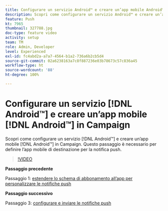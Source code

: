```yaml
---
title: Configurare un servizio Android™ e creare un’app mobile Android™ in Campaign
description: Scopri come configurare un servizio Android™ e creare un’app mobile Android™ in Campaign.
feature: Push
kt: 7965
thumbnail: 327788.jpg
doc-type: feature video
activity: setup
team: TM
role: Admin, Developer
level: Experienced
exl-id: fc4abd2a-a7a7-4564-b1a2-736a6b2cb5d4
source-git-commit: 02a6238163a7c8f887236e03b78673c57c836a45
workflow-type: ht
source-wordcount: '88'
ht-degree: 100%

---
```


# Configurare un servizio [!DNL Android™] e creare un’app mobile [!DNL Android™] in Campaign

Scopri come configurare un servizio [!DNL Android™] e creare un’app mobile [!DNL Android™] in Campaign. Questo passaggio è necessario per definire l’app mobile di destinazione per la notifica push.

>[!VIDEO](https://video.tv.adobe.com/v/327788?quality=12)

**Passaggio precedente**

Passaggio 1: [estendere lo schema di abbonamento all’app per personalizzare le notifiche push](/help/tutorial-get-started-with-push-notifications-for-android/extend-the-app-subscription-schema.md)

**Passaggio successivo**

Passaggio 3: [configurare e inviare le notifiche push](/help/tutorial-get-started-with-push-notifications-for-android/configure-and-send-push-notifications.md)
